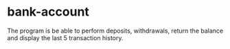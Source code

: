 # bank-account
The program is be able to perform deposits, withdrawals, return the balance and display the last 5 transaction history.
